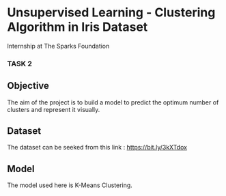 # Unsupervised Learning - Clustering Algorithm in Iris Dataset

Internship at The Sparks Foundation
### TASK 2

 ## Objective
 The aim of the project is to build a model to predict the optimum number of clusters and represent it visually.
 
 ## Dataset 
 The dataset can be seeked from this link : https://bit.ly/3kXTdox
 
 ## Model 
 The model used here is K-Means Clustering. 
